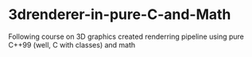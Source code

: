 # 3drenderer-in-pure-C-and-Math
Following course on 3D graphics created renderring pipeline using pure C++99 (well, C with classes) and math
